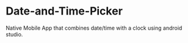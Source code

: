 # Date-and-Time-Picker
 Native Mobile App that combines date/time with a clock using android studio. 
